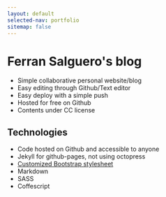 ```yaml
---
layout: default
selected-nav: portfolio
sitemap: false
---
```


Ferran Salguero's blog
======================

* Simple collaborative personal website/blog
* Easy editing through Github/Text editor
* Easy deploy with a simple push
* Hosted for free on Github
* Contents under CC license


Technologies
------------

* Code hosted on Github and accessible to anyone
* Jekyll for github-pages, not using octopress
* [Customized Bootstrap stylesheet][1]
* Markdown
* SASS
* Coffescript


[1]: /portfolio/bootstrap-customization.html